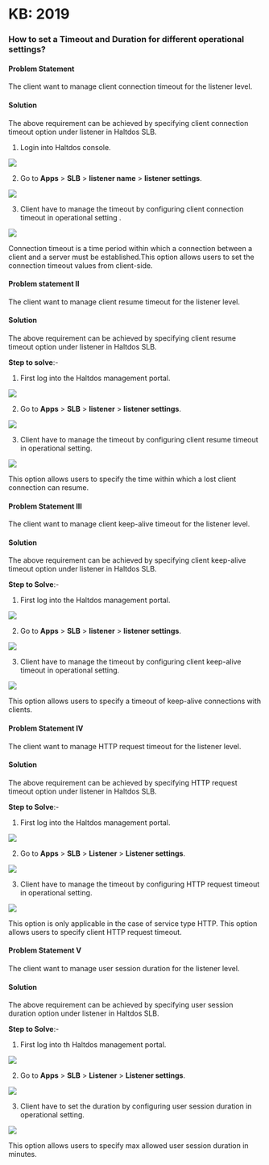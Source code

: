 # KB: 2019

### **How to set a Timeout and Duration for different operational settings?**

#### **Problem Statement**

The client want to manage client connection timeout for the listener level.

#### **Solution**

The above requirement can be achieved by specifying client connection timeout option under listener in Haltdos SLB.

1. Login into Haltdos console.

![](/img/adc/v8/kb/kb_2019_overview.png)

2. Go to **Apps** > **SLB** > **listener name** > **listener settings**.

![](/img/adc/v8/kb/kb_2019_operational.png)

3. Client have to manage the timeout by configuring client connection timeout in operational setting .

![](/img/adc/v8/kb/kb_2019_cc_timeout.png)

Connection timeout is a time period within which a connection between a client and a server must be established.This option allows users to set the connection timeout values from client-side.

#### **Problem statement II**

The client want to manage client resume timeout for the listener level.

#### **Solution**

The above requirement can be achieved by specifying client resume timeout option under listener in Haltdos SLB.

**Step to solve**:-

1. First log into the Haltdos management portal.

![](/img/adc/v8/kb/kb_2019_overview.png)

2. Go to **Apps** > **SLB** > **listener** > **listener settings**.

![](/img/adc/v8/kb/kb_2019_operational.png)

3. Client have to manage the timeout by configuring client resume timeout in operational setting.

![](/img/adc/v8/kb/kb_2019_RT_timeout.png)

This option allows users to specify the time within which a lost client connection can resume.

#### **Problem Statement III**

The client want to manage client keep-alive timeout for the listener level.

#### **Solution**

The above requirement can be achieved by specifying client keep-alive timeout option under listener in Haltdos SLB.

**Step to Solve**:-

1. First log into the Haltdos management portal.

![](/img/adc/v8/kb/kb_2019_overview.png)

2. Go to **Apps** > **SLB** > **listener** > **listener settings**.

![](/img/adc/v8/kb/kb-2019_settings.png)

3. Client have to manage the timeout by configuring client keep-alive timeout in operational setting.

![](/img/adc/v8/kb/kb_2019_timeout.png)

This option allows users to specify a timeout of keep-alive connections with clients.

#### **Problem Statement IV**

The client want to manage HTTP request timeout for the listener level.

#### **Solution**

The above requirement can be achieved by specifying HTTP request timeout option under listener in Haltdos SLB.

**Step to Solve**:-

1. First log into the Haltdos management portal.

![](/img/adc/v8/kb/kb_2019_overview.png)

2. Go to **Apps** > **SLB** > **Listener** > **Listener settings**.

![](/img/adc/v8/kb/kb_2019_operational.png)

3. Client have to manage the timeout by configuring HTTP request timeout in operational setting.

![](/img/adc/v8/kb/kb_2019_request_timeout.png)

This option is only applicable in the case of service type HTTP. This option allows users to specify client HTTP request timeout.

#### **Problem Statement V**

The client want to manage user session duration for the listener level.

#### **Solution**

The above requirement can be achieved by specifying user session duration option under listener in Haltdos SLB.

**Step to Solve**:-

1. First log into th Haltdos management portal.

![](/img/adc/v8/kb/kb_2019_overview.png)

2. Go to **Apps** > **SLB** > **Listener** > **Listener settings**.

![](/img/adc/v8/kb/kb_2019_operational.png)

3. Client have to set the duration by configuring user session duration in operational setting.

![](/img/adc/v8/kb/kb_2019_session_duration.png)

This option allows users to specify max allowed user session duration in minutes.